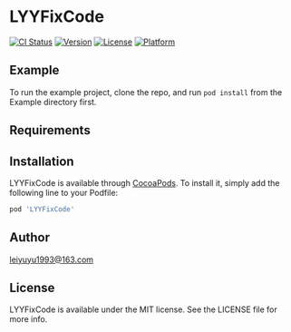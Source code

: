 # LYYFixCode

[![CI Status](https://img.shields.io/travis/294988383@qq.com/LYYFixCode.svg?style=flat)](https://travis-ci.org/294988383@qq.com/LYYFixCode)
[![Version](https://img.shields.io/cocoapods/v/LYYFixCode.svg?style=flat)](https://cocoapods.org/pods/LYYFixCode)
[![License](https://img.shields.io/cocoapods/l/LYYFixCode.svg?style=flat)](https://cocoapods.org/pods/LYYFixCode)
[![Platform](https://img.shields.io/cocoapods/p/LYYFixCode.svg?style=flat)](https://cocoapods.org/pods/LYYFixCode)

## Example

To run the example project, clone the repo, and run `pod install` from the Example directory first.

## Requirements

## Installation

LYYFixCode is available through [CocoaPods](https://cocoapods.org). To install
it, simply add the following line to your Podfile:

```ruby
pod 'LYYFixCode'
```

## Author

leiyuyu1993@163.com

## License

LYYFixCode is available under the MIT license. See the LICENSE file for more info.
